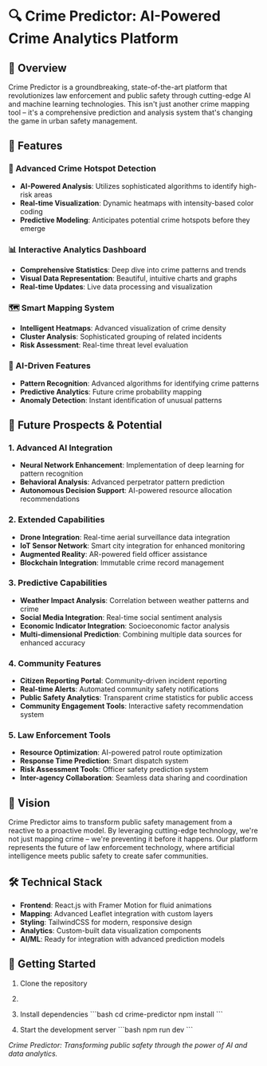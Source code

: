 # 🔍 Crime Predictor: AI-Powered Crime Analytics Platform

## 🌟 Overview

Crime Predictor is a groundbreaking, state-of-the-art platform that revolutionizes law enforcement and public safety through cutting-edge AI and machine learning technologies. This isn't just another crime mapping tool – it's a comprehensive prediction and analysis system that's changing the game in urban safety management.

## 🚀 Features

### 🎯 Advanced Crime Hotspot Detection
- **AI-Powered Analysis**: Utilizes sophisticated algorithms to identify high-risk areas
- **Real-time Visualization**: Dynamic heatmaps with intensity-based color coding
- **Predictive Modeling**: Anticipates potential crime hotspots before they emerge

### 📊 Interactive Analytics Dashboard
- **Comprehensive Statistics**: Deep dive into crime patterns and trends
- **Visual Data Representation**: Beautiful, intuitive charts and graphs
- **Real-time Updates**: Live data processing and visualization

### 🗺️ Smart Mapping System
- **Intelligent Heatmaps**: Advanced visualization of crime density
- **Cluster Analysis**: Sophisticated grouping of related incidents
- **Risk Assessment**: Real-time threat level evaluation

### 🤖 AI-Driven Features
- **Pattern Recognition**: Advanced algorithms for identifying crime patterns
- **Predictive Analytics**: Future crime probability mapping
- **Anomaly Detection**: Instant identification of unusual patterns

## 🔮 Future Prospects & Potential

### 1. Advanced AI Integration
- **Neural Network Enhancement**: Implementation of deep learning for pattern recognition
- **Behavioral Analysis**: Advanced perpetrator pattern prediction
- **Autonomous Decision Support**: AI-powered resource allocation recommendations

### 2. Extended Capabilities
- **Drone Integration**: Real-time aerial surveillance data integration
- **IoT Sensor Network**: Smart city integration for enhanced monitoring
- **Augmented Reality**: AR-powered field officer assistance
- **Blockchain Integration**: Immutable crime record management

### 3. Predictive Capabilities
- **Weather Impact Analysis**: Correlation between weather patterns and crime
- **Social Media Integration**: Real-time social sentiment analysis
- **Economic Indicator Integration**: Socioeconomic factor analysis
- **Multi-dimensional Prediction**: Combining multiple data sources for enhanced accuracy

### 4. Community Features
- **Citizen Reporting Portal**: Community-driven incident reporting
- **Real-time Alerts**: Automated community safety notifications
- **Public Safety Analytics**: Transparent crime statistics for public access
- **Community Engagement Tools**: Interactive safety recommendation system

### 5. Law Enforcement Tools
- **Resource Optimization**: AI-powered patrol route optimization
- **Response Time Prediction**: Smart dispatch system
- **Risk Assessment Tools**: Officer safety prediction system
- **Inter-agency Collaboration**: Seamless data sharing and coordination

## 🌈 Vision

Crime Predictor aims to transform public safety management from a reactive to a proactive model. By leveraging cutting-edge technology, we're not just mapping crime – we're preventing it before it happens. Our platform represents the future of law enforcement technology, where artificial intelligence meets public safety to create safer communities.

## 🛠️ Technical Stack

- **Frontend**: React.js with Framer Motion for fluid animations
- **Mapping**: Advanced Leaflet integration with custom layers
- **Styling**: TailwindCSS for modern, responsive design
- **Analytics**: Custom-built data visualization components
- **AI/ML**: Ready for integration with advanced prediction models

## 🚀 Getting Started

1. Clone the repository
2. 
3. Install dependencies
\`\`\`bash
cd crime-predictor
npm install
\`\`\`

4. Start the development server
\`\`\`bash
npm run dev
\`\`\`


*Crime Predictor: Transforming public safety through the power of AI and data analytics.*
